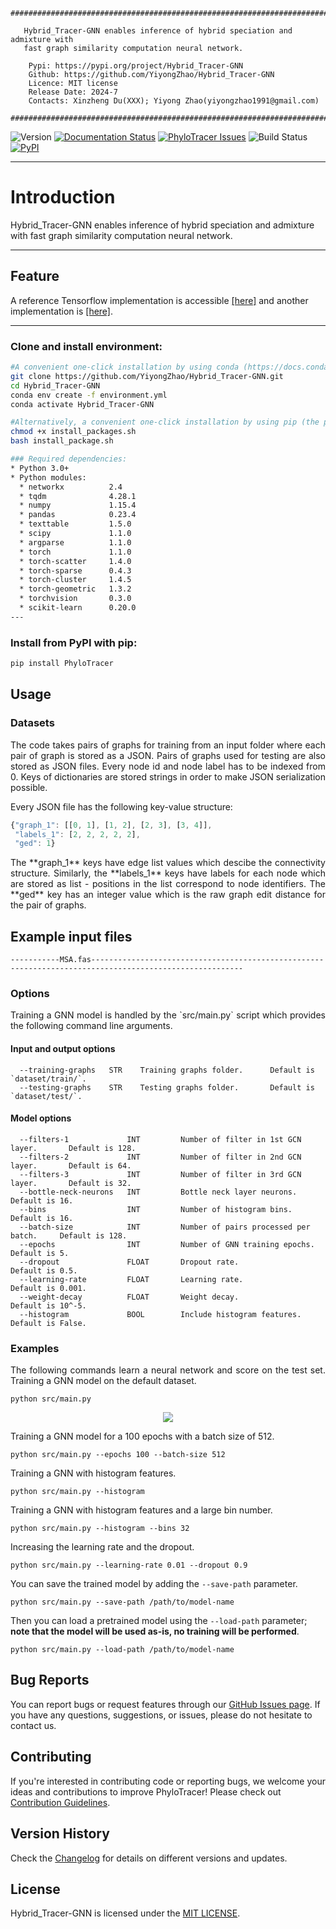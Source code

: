 ```
###############################################################################################              
                                                                                             
   Hybrid_Tracer-GNN enables inference of hybrid speciation and admixture with
   fast graph similarity computation neural network.
                                                                                             
    Pypi: https://pypi.org/project/Hybrid_Tracer-GNN                                               
    Github: https://github.com/YiyongZhao/Hybrid_Tracer-GNN                                        
    Licence: MIT license                                                                     
    Release Date: 2024-7                                                                     
    Contacts: Xinzheng Du(XXX); Yiyong Zhao(yiyongzhao1991@gmail.com)
                                                                         
###############################################################################################
```
![Version](https://img.shields.io/badge/Version-1.0.0-blue)
[![Documentation Status](http://readthedocs.org/projects/hybridization-detection/badge/?version=latest)](http://hybridization-detection.readthedocs.io)
[![PhyloTracer Issues](https://img.shields.io/badge/PhyloTracer-Issues-blue.svg)](https://github.com/YiyongZhao/PhyloTracer/issues)
![Build Status](https://travis-ci.org/YiyongZhao/PhyloTracer.svg?branch=master)
[![PyPI](https://img.shields.io/pypi/v/Hybrid_Tracer-GNN.svg)](https://pypi.python.org/pypi/Hybrid_Tracer-GNN)

---
#  Introduction

 Hybrid_Tracer-GNN enables inference of hybrid speciation and admixture with fast graph similarity computation neural network.
 
---
## Feature

A reference Tensorflow implementation is accessible [[here]](https://github.com/yunshengb/GNN) and another implementation is [[here]](https://github.com/NightlyJourney/GNN).

---
### Clone and install environment:

```bash
#A convenient one-click installation by using conda (https://docs.conda.io/projects/conda/en/stable/user-guide/install/index.html) with the following commands:
git clone https://github.com/YiyongZhao/Hybrid_Tracer-GNN.git
cd Hybrid_Tracer-GNN
conda env create -f environment.yml
conda activate Hybrid_Tracer-GNN

#Alternatively, a convenient one-click installation by using pip (the package installer for Python) with the following commands:
chmod +x install_packages.sh
bash install_package.sh

### Required dependencies:
* Python 3.0+
* Python modules:
  * networkx          2.4
  * tqdm              4.28.1
  * numpy             1.15.4
  * pandas            0.23.4
  * texttable         1.5.0
  * scipy             1.1.0
  * argparse          1.1.0
  * torch             1.1.0
  * torch-scatter     1.4.0
  * torch-sparse      0.4.3
  * torch-cluster     1.4.5
  * torch-geometric   1.3.2
  * torchvision       0.3.0
  * scikit-learn      0.20.0
---
```
### Install from PyPI with pip:

```bash
pip install PhyloTracer
```

## Usage
### Datasets
<p align="justify">
The code takes pairs of graphs for training from an input folder where each pair of graph is stored as a JSON. Pairs of graphs used for testing are also stored as JSON files. Every node id and node label has to be indexed from 0. Keys of dictionaries are stored strings in order to make JSON serialization possible.</p>

Every JSON file has the following key-value structure:

```javascript
{"graph_1": [[0, 1], [1, 2], [2, 3], [3, 4]],
 "labels_1": [2, 2, 2, 2, 2],
 "ged": 1}
```
<p align="justify">
The **graph_1** keys have edge list values which descibe the connectivity structure. Similarly, the **labels_1** keys have labels for each node which are stored as list - positions in the list correspond to node identifiers. The **ged** key has an integer value which is the raw graph edit distance for the pair of graphs.</p>

## Example input files
```
-----------MSA.fas--------------------------------------------------------------------------------------------------------
```

### Options
<p align="justify">
Training a GNN model is handled by the `src/main.py` script which provides the following command line arguments.</p>

#### Input and output options
```
  --training-graphs   STR    Training graphs folder.      Default is `dataset/train/`.
  --testing-graphs    STR    Testing graphs folder.       Default is `dataset/test/`.
```
#### Model options
```
  --filters-1             INT         Number of filter in 1st GCN layer.       Default is 128.
  --filters-2             INT         Number of filter in 2nd GCN layer.       Default is 64. 
  --filters-3             INT         Number of filter in 3rd GCN layer.       Default is 32.
  --bottle-neck-neurons   INT         Bottle neck layer neurons.               Default is 16.
  --bins                  INT         Number of histogram bins.                Default is 16.
  --batch-size            INT         Number of pairs processed per batch.     Default is 128. 
  --epochs                INT         Number of GNN training epochs.        Default is 5.
  --dropout               FLOAT       Dropout rate.                            Default is 0.5.
  --learning-rate         FLOAT       Learning rate.                           Default is 0.001.
  --weight-decay          FLOAT       Weight decay.                            Default is 10^-5.
  --histogram             BOOL        Include histogram features.              Default is False.
```
### Examples
<p align="justify">
The following commands learn a neural network and score on the test set. Training a GNN model on the default dataset.</p>

```
python src/main.py
```
<p align="center">
<img style="float: center;" src="GNN_run.jpg">
</p>

Training a GNN model for a 100 epochs with a batch size of 512.
```
python src/main.py --epochs 100 --batch-size 512
```
Training a GNN with histogram features.
```
python src/main.py --histogram
```
Training a GNN with histogram features and a large bin number.
```
python src/main.py --histogram --bins 32
```
Increasing the learning rate and the dropout.
```
python src/main.py --learning-rate 0.01 --dropout 0.9
```
You can save the trained model by adding the `--save-path` parameter.
```
python src/main.py --save-path /path/to/model-name
```
Then you can load a pretrained model using the `--load-path` parameter; **note that the model will be used as-is, no training will be performed**.
```
python src/main.py --load-path /path/to/model-name
```


## Bug Reports
You can report bugs or request features through our [GitHub Issues page](https://github.com/YiyongZhao/PhyloTracer/issues). If you have any questions, suggestions, or issues, please do not hesitate to contact us.

## Contributing
If you're interested in contributing code or reporting bugs, we welcome your ideas and contributions to improve PhyloTracer! Please check out [Contribution Guidelines](https://docs.github.com/en/issues).

## Version History
Check the [Changelog](https://github.com/YiyongZhao/PhyloTracer/commits/PhyloTracer_v1.0.0) for details on different versions and updates.

## License
Hybrid_Tracer-GNN  is licensed under the [MIT LICENSE](LICENSE).




